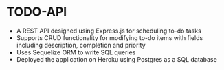 # TODO-API

- A REST API designed using Express.js for scheduling to-do tasks  
- Supports CRUD functionality for modifying to-do items with fields including description, completion and priority
- Uses Sequelize ORM to write SQL queries 
- Deployed the application on Heroku using Postgres as a SQL database
